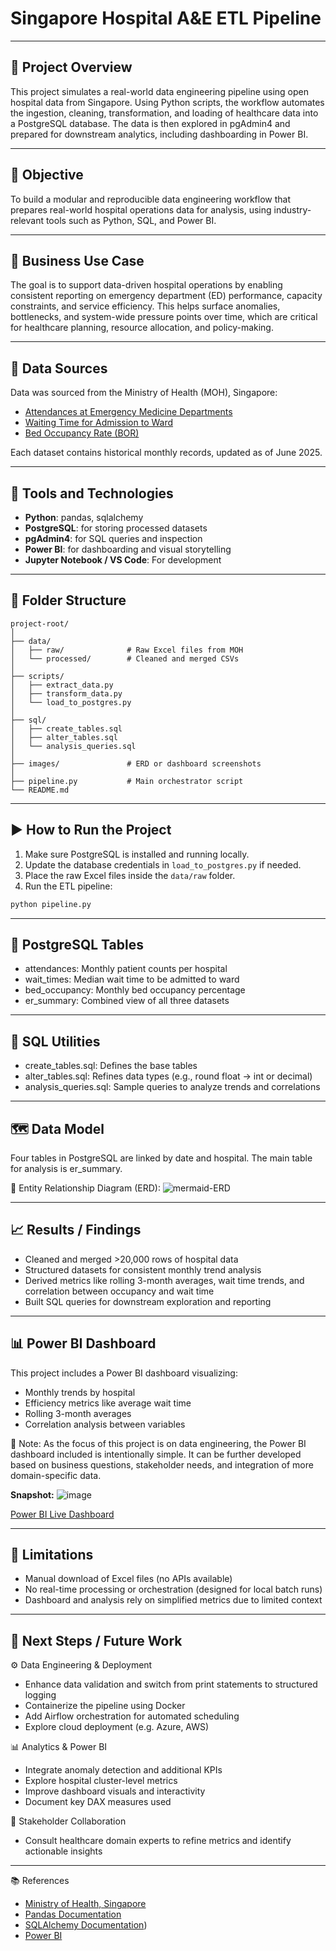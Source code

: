 # Singapore Hospital A&E ETL Pipeline

---

## 📌 Project Overview

This project simulates a real-world data engineering pipeline using open hospital data from Singapore. Using Python scripts, the workflow automates the ingestion, cleaning, transformation, and loading of healthcare data into a PostgreSQL database. The data is then explored in pgAdmin4 and prepared for downstream analytics, including dashboarding in Power BI.

---

## 🎯 Objective

To build a modular and reproducible data engineering workflow that prepares real-world hospital operations data for analysis, using industry-relevant tools such as Python, SQL, and Power BI.

---

## 🏥 Business Use Case

The goal is to support data-driven hospital operations by enabling consistent reporting on emergency department (ED) performance, capacity constraints, and service efficiency. This helps surface anomalies, bottlenecks, and system-wide pressure points over time, which are critical for healthcare planning, resource allocation, and policy-making.

---

## 📂 Data Sources

Data was sourced from the Ministry of Health (MOH), Singapore:

- [Attendances at Emergency Medicine Departments](https://www.moh.gov.sg/resources-statistics/singapore-health-facts/emergency-departments)
- [Waiting Time for Admission to Ward](https://www.moh.gov.sg/resources-statistics/performance-indicators/waiting-time-for-admission)
- [Bed Occupancy Rate (BOR)](https://www.moh.gov.sg/resources-statistics/singapore-health-facts/beds)

Each dataset contains historical monthly records, updated as of June 2025. 

---

## 🧰 Tools and Technologies

- **Python**: pandas, sqlalchemy
- **PostgreSQL**: for storing processed datasets
- **pgAdmin4**: for SQL queries and inspection
- **Power BI**: for dashboarding and visual storytelling
- **Jupyter Notebook / VS Code**: For development

---

## 🧱 Folder Structure

```
project-root/
│
├── data/
│   ├── raw/              # Raw Excel files from MOH
│   └── processed/        # Cleaned and merged CSVs
│
├── scripts/
│   ├── extract_data.py
│   ├── transform_data.py
│   └── load_to_postgres.py
│
├── sql/
│   ├── create_tables.sql
│   ├── alter_tables.sql
│   └── analysis_queries.sql
│
├── images/               # ERD or dashboard screenshots
│
├── pipeline.py           # Main orchestrator script
└── README.md
```

---

## ▶️ How to Run the Project

1. Make sure PostgreSQL is installed and running locally.
2. Update the database credentials in `load_to_postgres.py` if needed.
3. Place the raw Excel files inside the `data/raw` folder.
4. Run the ETL pipeline:

```bash
python pipeline.py
```

---

## 🧮 PostgreSQL Tables
- attendances: Monthly patient counts per hospital
- wait_times: Median wait time to be admitted to ward
- bed_occupancy: Monthly bed occupancy percentage
- er_summary: Combined view of all three datasets

---

## 🧾 SQL Utilities
- create_tables.sql: Defines the base tables
- alter_tables.sql: Refines data types (e.g., round float → int or decimal)
- analysis_queries.sql: Sample queries to analyze trends and correlations

---

## 🗺️ Data Model
Four tables in PostgreSQL are linked by date and hospital. The main table for analysis is er_summary.

📎 Entity Relationship Diagram (ERD):
![mermaid-ERD](https://github.com/user-attachments/assets/9fcb67e2-5e09-498c-bf84-70b6194d98d6)

---

## 📈 Results / Findings
- Cleaned and merged >20,000 rows of hospital data
- Structured datasets for consistent monthly trend analysis
- Derived metrics like rolling 3-month averages, wait time trends, and correlation between occupancy and wait time
- Built SQL queries for downstream exploration and reporting

---

## 📊 Power BI Dashboard
This project includes a Power BI dashboard visualizing:
- Monthly trends by hospital
- Efficiency metrics like average wait time
- Rolling 3-month averages
- Correlation analysis between variables

📎 Note: As the focus of this project is on data engineering, the Power BI dashboard included is intentionally simple. It can be further developed based on business questions, stakeholder needs, and integration of more domain-specific data.

**Snapshot:** 
![image](https://github.com/user-attachments/assets/19cfc0c5-fd45-480d-b0e3-0476aa234d11)

[Power BI Live Dashboard](https://app.powerbi.com/reportEmbed?reportId=531764bf-45e1-4dce-843d-5ac2d1f78af6&autoAuth=true&ctid=bd697c1b-c481-479c-841e-c618542675c3)

---

## 🚧 Limitations
- Manual download of Excel files (no APIs available)
- No real-time processing or orchestration (designed for local batch runs)
- Dashboard and analysis rely on simplified metrics due to limited context

---

## 🚀 Next Steps / Future Work
⚙️ Data Engineering & Deployment
- Enhance data validation and switch from print statements to structured logging
- Containerize the pipeline using Docker
- Add Airflow orchestration for automated scheduling
- Explore cloud deployment (e.g. Azure, AWS)

📊 Analytics & Power BI
- Integrate anomaly detection and additional KPIs
- Explore hospital cluster-level metrics
- Improve dashboard visuals and interactivity
- Document key DAX measures used

🧠 Stakeholder Collaboration
- Consult healthcare domain experts to refine metrics and identify actionable insights

---

📚 References
- [Ministry of Health, Singapore](https://www.moh.gov.sg/)
- [Pandas Documentation](https://pandas.pydata.org/docs/)
- [SQLAlchemy Documentation](https://docs.sqlalchemy.org/en/20/))
- [Power BI](https://www.microsoft.com/en-us/power-platform/products/power-bi)


